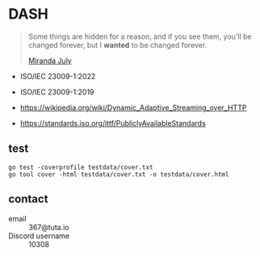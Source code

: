 # DASH

> Some things are hidden for a reason, and if you see them, you'll be changed
> forever, but I **wanted** to be changed forever.
>
> [Miranda July](//youtube.com/watch?v=7dMGWporaFE&t=142s)

- ISO/IEC 23009-1:2022
- ISO/IEC 23009-1:2019

- <https://wikipedia.org/wiki/Dynamic_Adaptive_Streaming_over_HTTP>
- https://standards.iso.org/ittf/PubliclyAvailableStandards

## test

~~~
go test -coverprofile testdata/cover.txt
go tool cover -html testdata/cover.txt -o testdata/cover.html
~~~

## contact

<dl>
   <dt>email</dt>
   <dd>367@tuta.io</dd>
   <dt>Discord username</dt>
   <dd>10308</dd>
</dl>

